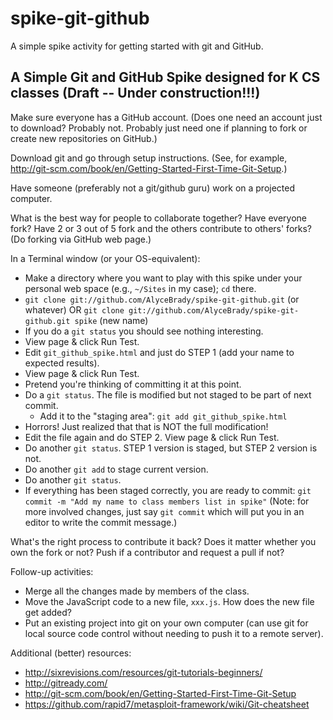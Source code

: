 spike-git-github
================

A simple spike activity for getting started with git and GitHub.

## A Simple Git and GitHub Spike designed for K CS classes  (Draft -- Under construction!!!) #

Make sure everyone has a GitHub account.  (Does one need an account just to download?  Probably not. Probably just need one if planning to fork or create new repositories on GitHub.)

Download git and go through setup instructions.  (See, for example, <http://git-scm.com/book/en/Getting-Started-First-Time-Git-Setup>.)

Have someone (preferably not a git/github guru) work on a projected computer.

What is the best way for people to collaborate together?  Have everyone fork?  Have 2 or 3 out of 5 fork and the others contribute to others' forks?  (Do forking via GitHub web page.)

In a Terminal window (or your OS-equivalent):
 - Make a directory where you want to play with this spike under your personal web space
   (e.g., `~/Sites` in my case); `cd` there.
 - `git clone git://github.com/AlyceBrady/spike-git-github.git`  (or whatever)
     OR `git clone git://github.com/AlyceBrady/spike-git-github.git spike` (new name)
 - If you do a `git status` you should see nothing interesting.
 - View page & click Run Test.
 - Edit `git_github_spike.html` and just do STEP 1 (add your name to expected results).
 - View page & click Run Test.
 - Pretend you're thinking of committing it at this point.
  - Do a `git status`.  The file is modified but not staged to be part of next commit.
	- Add it to the "staging area":  `git add git_github_spike.html`
 - Horrors!  Just realized that that is NOT the full modification!
 - Edit the file again and do STEP 2.  View page & click Run Test.
 - Do another `git status`.  STEP 1 version is staged, but STEP 2 version is not.
 - Do another `git add` to stage current version.
 - Do another `git status`.
 - If everything has been staged correctly, you are ready to commit:
	`git commit -m "Add my name to class members list in spike"`
   (Note: for more involved changes, just say `git commit` which will put you in an editor to write the commit message.)

What's the right process to contribute it back?  Does it matter whether you own the fork or not?  Push if a contributor and request a pull if not?

Follow-up activities:
 - Merge all the changes made by members of the class.
 - Move the JavaScript code to a new file, `xxx.js`.  How does the new file get added?
 - Put an existing project into git on your own computer (can use git for local source code control without needing to push it to a remote server).

Additional (better) resources:
  - <http://sixrevisions.com/resources/git-tutorials-beginners/>
  - <http://gitready.com/>
  - <http://git-scm.com/book/en/Getting-Started-First-Time-Git-Setup>
  - <https://github.com/rapid7/metasploit-framework/wiki/Git-cheatsheet>
